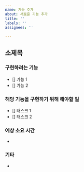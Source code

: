 ```yaml
---
name: 기능 추가
about: 새로운 기능 추가
title: ''
labels: ''
assignees: ''

---
```


## 소제목
### 구현하려는 기능
- [] 기능 1
- [] 기능 2

### 해당 기능을 구현하기 위해 해야할 일
- [] 태스크 1
- [] 태스크 2

### 예상 소요 시간
- 

### 기타
-
